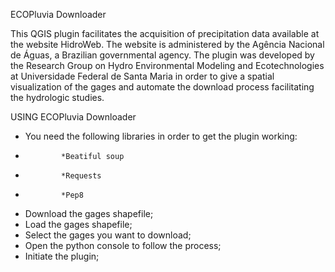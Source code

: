 ECOPluvia Downloader 

This QGIS plugin facilitates the acquisition of precipitation data available at the website HidroWeb.
The website is administered by the Agência Nacional de Águas, a Brazilian governmental agency.
The plugin was developed by the Research Group on Hydro Environmental Modeling and Ecotechnologies at
Universidade Federal de Santa Maria in order to give a spatial visualization of the gages and
automate the download process facilitating the hydrologic studies.

USING ECOPluvia Downloader

- You need the following libraries in order to get the plugin working:
-             *Beatiful soup
-             *Requests
-             *Pep8
- Download the gages shapefile; 
- Load the gages shapefile;
- Select the gages you want to download;
- Open the python console to follow the process;
- Initiate the plugin;



